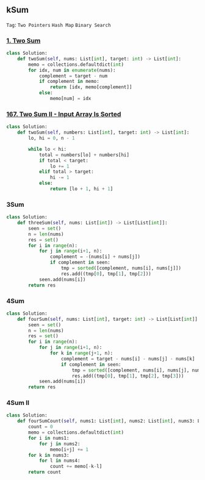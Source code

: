 ## kSum

```Tag```: ```Two Pointers``` ```Hash Map``` ```Binary Search```

### [1. Two Sum](https://leetcode.com/problems/two-sum/)

```Python
class Solution:
    def twoSum(self, nums: List[int], target: int) -> List[int]:
        memo = collections.defaultdict(int)
        for idx, num in enumerate(nums):
            complement = target - num
            if complement in memo:
                return [idx, memo[complement]]
            else:
                memo[num] = idx
```

### [167. Two Sum II - Input Array Is Sorted](https://leetcode.com/problems/two-sum-ii-input-array-is-sorted/)

```Python
class Solution:
    def twoSum(self, numbers: List[int], target: int) -> List[int]:
        lo, hi = 0, n - 1

        while lo < hi:
            total = numbers[lo] + numbers[hi]
            if total < target:
                lo += 1
            elif total > target:
                hi -= 1
            else:
                return [lo + 1, hi + 1]
```

### 3Sum

```Python
class Solution:
    def threeSum(self, nums: List[int]) -> List[List[int]]:
        seen = set()
        n = len(nums)
        res = set()
        for i in range(n):
            for j in range(i+1, n):
                complement = -(nums[i] + nums[j])
                if complement in seen:
                    tmp = sorted([complement, nums[i], nums[j]])
                    res.add((tmp[0], tmp[1], tmp[2]))
            seen.add(nums[i])
        return res
```

### 4Sum

```Python
class Solution:
    def fourSum(self, nums: List[int], target: int) -> List[List[int]]:
        seen = set()
        n = len(nums)
        res = set()
        for i in range(n):
            for j in range(i+1, n):
                for k in range(j+1, n):
                    complement = target - nums[i] - nums[j] - nums[k]
                    if complement in seen:
                        tmp = sorted([complement, nums[i], nums[j], nums[k]])
                        res.add((tmp[0], tmp[1], tmp[2], tmp[3]))
            seen.add(nums[i])
        return res
```

### 4Sum II

```Python
class Solution:
    def fourSumCount(self, nums1: List[int], nums2: List[int], nums3: List[int], nums4: List[int]) -> int:
        count = 0
        memo = collections.defaultdict(int)
        for i in nums1:
            for j in nums2: 
                memo[i+j] += 1
        for k in nums3:
            for l in nums4:                 
                count += memo[-k-l]
        return count
```
